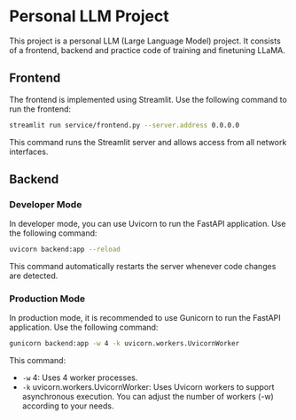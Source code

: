 # Personal LLM Project
This project is a personal LLM (Large Language Model) project. It consists of a frontend, backend and practice code of training and finetuning LLaMA.

## Frontend
The frontend is implemented using Streamlit. Use the following command to run the frontend:
```bash
streamlit run service/frontend.py --server.address 0.0.0.0
```
This command runs the Streamlit server and allows access from all network interfaces.

## Backend
### Developer Mode
In developer mode, you can use Uvicorn to run the FastAPI application. Use the following command:
```bash
uvicorn backend:app --reload
```
This command automatically restarts the server whenever code changes are detected.

### Production Mode
In production mode, it is recommended to use Gunicorn to run the FastAPI application. Use the following command:
```bash
gunicorn backend:app -w 4 -k uvicorn.workers.UvicornWorker
```
This command:

* ```-w``` 4: Uses 4 worker processes.
* ```-k``` uvicorn.workers.UvicornWorker: Uses Uvicorn workers to support asynchronous execution.
You can adjust the number of workers (-w) according to your needs.